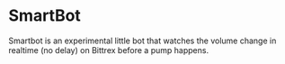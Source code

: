 # SmartBot
Smartbot is an experimental little bot that watches the volume change in realtime (no delay) on Bittrex before a pump happens.
